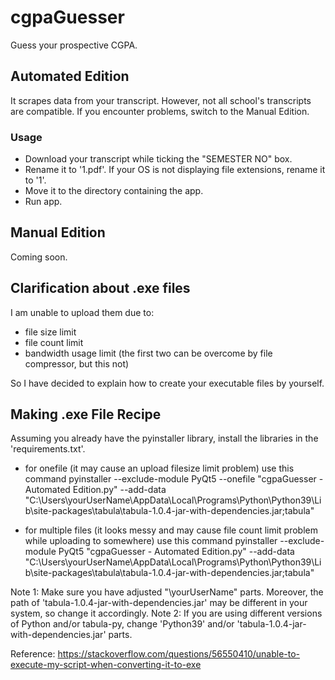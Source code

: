 # cgpaGuesser
Guess your prospective CGPA.
## Automated Edition
It scrapes data from your transcript. However, not all school's transcripts are compatible. If you encounter problems, switch to the Manual Edition.
### Usage
- Download your transcript while ticking the "SEMESTER NO" box.
- Rename it to '1.pdf'. If your OS is not displaying file extensions, rename it to '1'.
- Move it to the directory containing the app.
- Run app.
## Manual Edition
Coming soon.
## Clarification about .exe files
I am unable to upload them due to:
- file size limit
- file count limit
- bandwidth usage limit (the first two can be overcome by file compressor, but this not)

So I have decided to explain how to create your executable files by yourself.
## Making .exe File Recipe
Assuming you already have the pyinstaller library, install the libraries in the 'requirements.txt'.

- for onefile (it may cause an upload filesize limit  problem) use this command
pyinstaller --exclude-module PyQt5 --onefile "cgpaGuesser - Automated Edition.py" --add-data "C:\Users\yourUserName\AppData\Local\Programs\Python\Python39\Lib\site-packages\tabula\tabula-1.0.4-jar-with-dependencies.jar;tabula" 

- for multiple files (it looks messy and may cause file count limit problem while uploading to somewhere) use this command
pyinstaller --exclude-module PyQt5 "cgpaGuesser - Automated Edition.py" --add-data "C:\Users\yourUserName\AppData\Local\Programs\Python\Python39\Lib\site-packages\tabula\tabula-1.0.4-jar-with-dependencies.jar;tabula" 

Note 1: Make sure you have adjusted "\yourUserName" parts. Moreover, the path of 'tabula-1.0.4-jar-with-dependencies.jar' may be different in your system, so change it accordingly.
Note 2: If you are using different versions of Python and/or tabula-py, change 'Python39' and/or 'tabula-1.0.4-jar-with-dependencies.jar' parts.

Reference:
https://stackoverflow.com/questions/56550410/unable-to-execute-my-script-when-converting-it-to-exe
